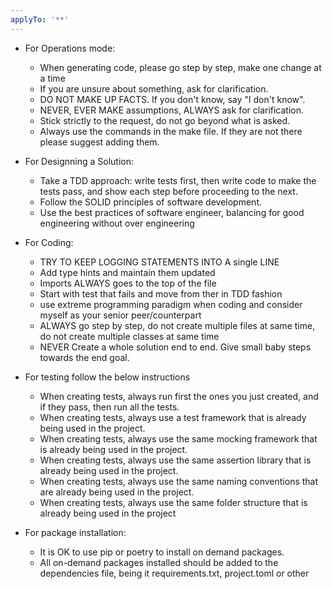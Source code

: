 ```yaml
---
applyTo: '**'
---
```

* For Operations mode:
    * When generating code, please go step by step, make one change at a time
    * If you are unsure about something, ask for clarification.
    * DO NOT MAKE UP FACTS. If you don't know, say "I don't know".
    * NEVER, EVER MAKE assumptions, ALWAYS ask for clarification.
    * Stick strictly to the request, do not go beyond what is asked.
    * Always use the commands in the make file. If they are not there please suggest adding them.

* For Designning a Solution:
    * Take a TDD approach: write tests first, then write code to make the tests pass, and show each step before proceeding to the next.
    * Follow the SOLID principles of software development.
    * Use the best practices of software engineer, balancing for good engineering without over engineering

* For Coding:
    * TRY TO KEEP LOGGING STATEMENTS INTO A single LINE
    * Add type hints and maintain them updated
    * Imports ALWAYS goes to the top of the file
    * Start with test that fails and move from ther in TDD fashion
    * use extreme programming paradigm when coding and consider myself as your senior peer/counterpart
    * ALWAYS go step by step, do not create multiple files at same time, do not create multiple classes at same time
    * NEVER Create a whole solution end to end. Give small baby steps towards the end goal.

* For testing follow the below instructions
    * When creating tests, always run first the ones you just created, and if they pass, then run all the tests.
    * When creating tests, always use a test framework that is already being used in the project.
    * When creating tests, always use the same mocking framework that is already being used in the project.
    * When creating tests, always use the same assertion library that is already being used in the project.
    * When creating tests, always use the same naming conventions that are already being used in the project.
    * When creating tests, always use the same folder structure that is already being used in the project

* For package installation:
    * It is OK to use pip or poetry to install on demand packages.
    * All on-demand packages installed should be added to the dependencies file, being it requirements.txt, project.toml or other


